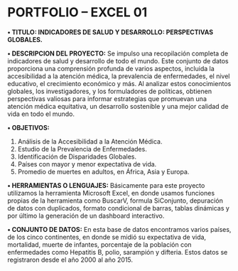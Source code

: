 # PORTFOLIO – EXCEL 01

**•	TITULO: INDICADORES DE SALUD Y DESARROLLO: PERSPECTIVAS GLOBALES.**

**•	DESCRIPCION DEL PROYECTO:** Se impulso una recopilación completa de indicadores de salud y desarrollo de todo el mundo. Este conjunto de datos proporciona una comprensión profunda de varios aspectos, incluida la accesibilidad a la atención médica, la prevalencia de enfermedades, el nivel educativo, el crecimiento económico y más. Al analizar estos conocimientos globales, los investigadores, y los formuladores de políticas, obtienen perspectivas valiosas para informar estrategias que promuevan una atención médica equitativa, un desarrollo sostenible y una mejor calidad de vida en todo el mundo.

**•	OBJETIVOS:**

1.	Análisis de la Accesibilidad a la Atención Médica.
2.	Estudio de la Prevalencia de Enfermedades.
3.	Identificación de Disparidades Globales.
4.	Países con mayor y menor expectativa de vida.
5.	Promedio de muertes en adultos, en África, Asia y Europa.

**•	HERRAMIENTAS O LENGUAJES:** Básicamente para este proyecto utilizamos la herramienta Microsoft Excel, en donde usamos funciones propias de la herramienta como BuscarV, formula SiConjunto, depuración de datos con duplicados, formato condicional de barras, tablas dinámicas y por último la generación de un dashboard interactivo.

**•	CONJUNTO DE DATOS:** En esta base de datos encontramos varios países, de los cinco continentes, en donde se midió su expectativa de vida, mortalidad, muerte de infantes, porcentaje de la población con enfermedades como Hepatitis B, polio, sarampión y difteria. Estos datos se registraron desde el año 2000 al año 2015.


